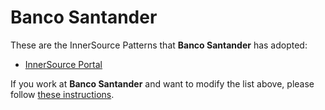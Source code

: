 # Banco Santander

These are the InnerSource Patterns that **Banco Santander** has adopted:

* [InnerSource Portal](../patterns/2-structured/innersource-portal.md)

If you work at **Banco Santander** and want to modify the list above, please follow [these instructions](./README.md).
